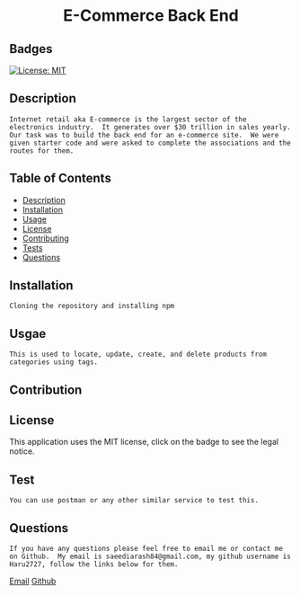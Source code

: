
# <h1 align="center"> E-Commerce Back End</h1>

## Badges
    
[![License: MIT](https://img.shields.io/badge/License-MIT-yellow.svg)](https://opensource.org/licenses/MIT)

## Description

    Internet retail aka E-commerce is the largest sector of the electronics industry.  It generates over $30 trillion in sales yearly.  Our task was to build the back end for an e-commerce site.  We were given starter code and were asked to complete the associations and the routes for them. 

 

## Table of Contents

- [Description](#description)
- [Installation](#installation)
- [Usage](#usage)
- [License](#license)
- [Contributing](#contributing)
- [Tests](#tests)
- [Questions](#questions)



## Installation

    Cloning the repository and installing npm

## Usgae

    This is used to locate, update, create, and delete products from categories using tags.

## Contribution

    

## License

  This application uses the MIT license, click on the badge to see the legal notice.  

## Test

    You can use postman or any other similar service to test this.

## Questions

    If you have any questions please feel free to email me or contact me on Github.  My email is saeediarash84@gmail.com, my github username is Haru2727, follow the links below for them.

<a href="mailto:saeediarash84@gmail.com">Email</a>
[Github](https://github.com/Haru2727)
    